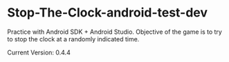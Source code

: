 # Stop-The-Clock-android-test-dev
Practice with Android SDK + Android Studio. Objective of the game is to try to stop the clock at a randomly indicated time.

Current Version: 0.4.4
